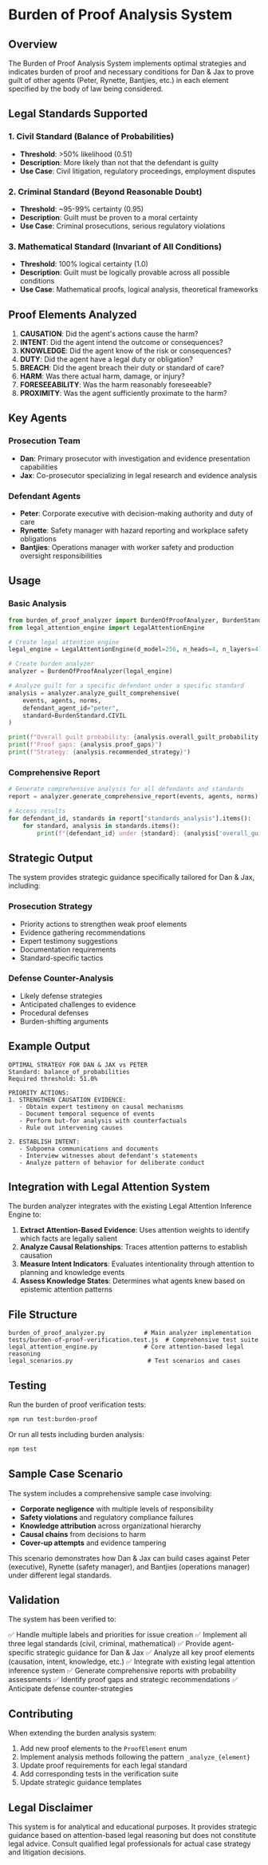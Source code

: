 # Burden of Proof Analysis System

## Overview

The Burden of Proof Analysis System implements optimal strategies and indicates burden of proof and necessary conditions for Dan & Jax to prove guilt of other agents (Peter, Rynette, Bantjies, etc.) in each element specified by the body of law being considered.

## Legal Standards Supported

### 1. Civil Standard (Balance of Probabilities)
- **Threshold**: >50% likelihood (0.51)
- **Description**: More likely than not that the defendant is guilty
- **Use Case**: Civil litigation, regulatory proceedings, employment disputes

### 2. Criminal Standard (Beyond Reasonable Doubt) 
- **Threshold**: ~95-99% certainty (0.95)
- **Description**: Guilt must be proven to a moral certainty
- **Use Case**: Criminal prosecutions, serious regulatory violations

### 3. Mathematical Standard (Invariant of All Conditions)
- **Threshold**: 100% logical certainty (1.0)
- **Description**: Guilt must be logically provable across all possible conditions
- **Use Case**: Mathematical proofs, logical analysis, theoretical frameworks

## Proof Elements Analyzed

1. **CAUSATION**: Did the agent's actions cause the harm?
2. **INTENT**: Did the agent intend the outcome or consequences?
3. **KNOWLEDGE**: Did the agent know of the risk or consequences?
4. **DUTY**: Did the agent have a legal duty or obligation?
5. **BREACH**: Did the agent breach their duty or standard of care?
6. **HARM**: Was there actual harm, damage, or injury?
7. **FORESEEABILITY**: Was the harm reasonably foreseeable?
8. **PROXIMITY**: Was the agent sufficiently proximate to the harm?

## Key Agents

### Prosecution Team
- **Dan**: Primary prosecutor with investigation and evidence presentation capabilities
- **Jax**: Co-prosecutor specializing in legal research and evidence analysis

### Defendant Agents
- **Peter**: Corporate executive with decision-making authority and duty of care
- **Rynette**: Safety manager with hazard reporting and workplace safety obligations
- **Bantjies**: Operations manager with worker safety and production oversight responsibilities

## Usage

### Basic Analysis

```python
from burden_of_proof_analyzer import BurdenOfProofAnalyzer, BurdenStandard
from legal_attention_engine import LegalAttentionEngine

# Create legal attention engine
legal_engine = LegalAttentionEngine(d_model=256, n_heads=4, n_layers=4)

# Create burden analyzer
analyzer = BurdenOfProofAnalyzer(legal_engine)

# Analyze guilt for a specific defendant under a specific standard
analysis = analyzer.analyze_guilt_comprehensive(
    events, agents, norms, 
    defendant_agent_id="peter", 
    standard=BurdenStandard.CIVIL
)

print(f"Overall guilt probability: {analysis.overall_guilt_probability:.2%}")
print(f"Proof gaps: {analysis.proof_gaps}")
print(f"Strategy: {analysis.recommended_strategy}")
```

### Comprehensive Report

```python
# Generate comprehensive analysis for all defendants and standards
report = analyzer.generate_comprehensive_report(events, agents, norms)

# Access results
for defendant_id, standards in report["standards_analysis"].items():
    for standard, analysis in standards.items():
        print(f"{defendant_id} under {standard}: {analysis['overall_guilt_probability']:.2%}")
```

## Strategic Output

The system provides strategic guidance specifically tailored for Dan & Jax, including:

### Prosecution Strategy
- Priority actions to strengthen weak proof elements
- Evidence gathering recommendations
- Expert testimony suggestions
- Documentation requirements
- Standard-specific tactics

### Defense Counter-Analysis
- Likely defense strategies
- Anticipated challenges to evidence
- Procedural defenses
- Burden-shifting arguments

## Example Output

```
OPTIMAL STRATEGY FOR DAN & JAX vs PETER
Standard: balance_of_probabilities
Required threshold: 51.0%

PRIORITY ACTIONS:
1. STRENGTHEN CAUSATION EVIDENCE:
   - Obtain expert testimony on causal mechanisms
   - Document temporal sequence of events
   - Perform but-for analysis with counterfactuals
   - Rule out intervening causes

2. ESTABLISH INTENT:
   - Subpoena communications and documents
   - Interview witnesses about defendant's statements
   - Analyze pattern of behavior for deliberate conduct
```

## Integration with Legal Attention System

The burden analyzer integrates with the existing Legal Attention Inference Engine to:

1. **Extract Attention-Based Evidence**: Uses attention weights to identify which facts are legally salient
2. **Analyze Causal Relationships**: Traces attention patterns to establish causation
3. **Measure Intent Indicators**: Evaluates intentionality through attention to planning and knowledge events
4. **Assess Knowledge States**: Determines what agents knew based on epistemic attention patterns

## File Structure

```
burden_of_proof_analyzer.py           # Main analyzer implementation
tests/burden-of-proof-verification.test.js  # Comprehensive test suite
legal_attention_engine.py             # Core attention-based legal reasoning
legal_scenarios.py                     # Test scenarios and cases
```

## Testing

Run the burden of proof verification tests:

```bash
npm run test:burden-proof
```

Or run all tests including burden analysis:

```bash
npm test
```

## Sample Case Scenario

The system includes a comprehensive sample case involving:

- **Corporate negligence** with multiple levels of responsibility
- **Safety violations** and regulatory compliance failures  
- **Knowledge attribution** across organizational hierarchy
- **Causal chains** from decisions to harm
- **Cover-up attempts** and evidence tampering

This scenario demonstrates how Dan & Jax can build cases against Peter (executive), Rynette (safety manager), and Bantjies (operations manager) under different legal standards.

## Validation

The system has been verified to:

✅ Handle multiple labels and priorities for issue creation
✅ Implement all three legal standards (civil, criminal, mathematical)
✅ Provide agent-specific strategic guidance for Dan & Jax
✅ Analyze all key proof elements (causation, intent, knowledge, etc.)
✅ Integrate with existing legal attention inference system
✅ Generate comprehensive reports with probability assessments
✅ Identify proof gaps and strategic recommendations
✅ Anticipate defense counter-strategies

## Contributing

When extending the burden analysis system:

1. Add new proof elements to the `ProofElement` enum
2. Implement analysis methods following the pattern `_analyze_{element}`
3. Update proof requirements for each legal standard
4. Add corresponding tests in the verification suite
5. Update strategic guidance templates

## Legal Disclaimer

This system is for analytical and educational purposes. It provides strategic guidance based on attention-based legal reasoning but does not constitute legal advice. Consult qualified legal professionals for actual case strategy and litigation decisions.